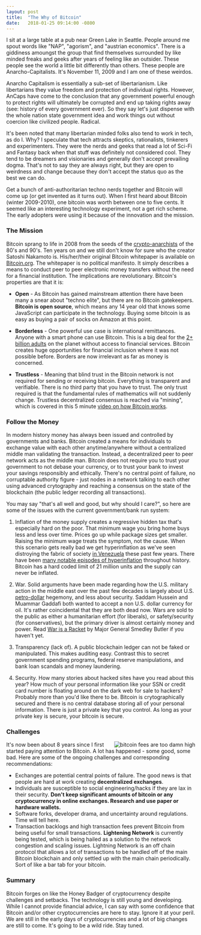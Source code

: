 ```yaml
---
layout: post
title:  "The Why of Bitcoin"
date:   2018-01-25 09:14:00 -0800
---
```


I sit at a large table at a pub near Green Lake in Seattle. People around me spout words like "NAP", "agorism", and "austrian economics". There is a giddiness amoungst the group that find themselves surrounded by like minded freaks and geeks after years of feeling like an outsider. These people see the world a little bit differently than others. These people are Anarcho-Capitalists. It's November 11, 2009 and I am one of these weirdos.

Anarcho Capitalism is essentially a sub-set of libertarianism. Like libertarians they value freedom and protection of individual rights. However, AnCaps have come to the conclusion that any government powerful enough to protect rights will ultimately be corrupted and end up taking rights away (see: history of every government ever). So they say let's just dispense with the whole nation state government idea and work things out without coercion like civilized people. Radical.

It's been noted that many libertarian minded folks also tend to work in tech, as do I. Why? I speculate that tech attracts skeptics, rationalists, tinkerers and experimenters. They were the nerds and geeks that read a lot of Sci-Fi and Fantasy back when that stuff was definitely not considered cool. They tend to be dreamers and visionaries and generally don't accept prevailing dogma. That's not to say they are always right, but they are open to weirdness and change because they don't accept the status quo as the best we can do.

Get a bunch of anti-authoritarian techno nerds together and Bitcoin will come up (or get invented as it turns out). When I first heard about Bitcoin (winter 2009-2010), one bitcoin was worth between one to five cents. It seemed like an interesting technology experiment, not a get rich scheme. The early adopters were using it because of the innovation and the mission.

### The Mission

Bitcoin sprang to life in 2008 from the seeds of the [crypto-anarchists](https://en.wikipedia.org/wiki/Crypto-anarchism) of the 80's and 90's. Ten years on and we still don't know for sure who the creator Satoshi Nakamoto is. His/her/their original Bitcoin whitepaper is available on [Bitcoin.org](https://bitcoin.org/en/bitcoin-paper). The whitepaper is no political manifesto. It simply describes a means to conduct peer to peer electronic money transfers without the need for a financial institution. The implications are revolutionary. Bitcoin's properties are that it is:

* **Open** - As Bitcoin has gained mainstream attention there have been many a snear about "techno elite", but there are no Bitcoin gatekeepers. **Bitcoin is open source**, which means any 14 year old that knows some JavaScript can participate in the technology. Buying some bitcoin is as easy as buying a pair of socks on Amazon at this point.

* **Borderless** - One powerful use case is international remittances. Anyone with a smart phone can use Bitcoin. This is a big deal for the [2+ billion adults](http://www.worldbank.org/en/programs/globalfindex/overview) on the planet without access to financial services. Bitcoin creates huge opportunities for financial inclusion where it was not possible before. Borders are now irrelevant as far as money is concerned.

* **Trustless** - Meaning that blind trust in the Bitcoin network is not required for sending or receiving bitcoin. Everything is transparent and verifiable. There is no third party that you have to trust. The only trust required is that the fundamental rules of mathematics will not suddenly change. Trustless decentralized consensus is reached via "mining", which is covered in this 5 minute [video on how Bitcoin works](https://youtu.be/l9jOJk30eQs).

### Follow the Money

In modern history money has always been issued and controlled by governments and banks. Bitcoin created a means for individuals to exchange value with each other anytime/anywhere without a centralized middle man validating the transaction. Instead, a decentralized peer to peer network acts as the middle man. Bitcoin does not require you to trust your government to not debase your currency, or to trust your bank to invest your savings responsibly and ethically. There's no central point of failure, no corruptable authority figure - just nodes in a network talking to each other using advanced crytography and reaching a consensus on the state of the blockchain (the public ledger recording all transactions).

You may say "that's all well and good, but why should I care?", so here are some of the issues with the current government/bank run system: 

1. Inflation of the money supply creates a regressive hidden tax that's especially hard on the poor. That minimum wage you bring home buys less and less over time. Prices go up while package sizes get smaller. Raising the minimum wage treats the symptom, not the cause. When this scenario gets really bad we get hyperinflation as we've seen distroying the fabric of society [in Venezuela](https://www.nytimes.com/2017/12/02/world/americas/venezuela-nicholas-maduro-inflation-hyperinflation.html) these past few years. There have been [many notable episodes of hyperinflation](https://en.wikipedia.org/wiki/Hyperinflation#Notable_hyperinflationary_episodes) throughout history. Bitcoin has a hard coded limit of 21 million units and the supply can never be inflated.

2. War. Solid arguments have been made regarding how the U.S. military action in the middle east over the past few decades is largely about U.S. [petro-dollar](https://www.investopedia.com/terms/p/petrodollars.asp) hegemony, and less about security. Saddam Hussein and Muammar Gaddafi both wanted to accept a non U.S. dollar currency for oil. It's rather coincidental that they are both dead now. Wars are sold to the public as either a humanitarian effort (for liberals), or safety/security (for conservatives), but the primary driver is almost certainly money and power. Read [War is a Racket](https://www.ratical.org/ratville/CAH/warisaracket.html) by Major General Smedley Butler if you haven't yet.

3. Transparency (lack of). A public blockchain ledger can not be faked or manipulated. This makes auditing easy. Contrast this to secret  government spending programs, federal reserve manipulations, and bank loan scandals and money laundering.

4. Security. How many stories about hacked sites have you read about this year? How much of your personal information like your SSN or credit card number is floating around on the dark web for sale to hackers? Probably more than you'd like there to be. Bitcoin is crytographically secured and there is no central database storing all of your personal information. There is just a private key that you control. As long as your private key is secure, your bitcoin is secure.

### Challenges

<a href="https://imgflip.com/i/23d8tl"><img src="https://i.imgflip.com/23d8tl.jpg" align="right" alt="bitcoin fees are too damn high" title="too damn high meme from imgflip.com"/></a>

It's now been about 8 years since I first started paying attention to Bitcoin. A lot has happened - some good, some bad. Here are some of the ongoing challenges and corresponding recommendations:

* Exchanges are potential central points of failure. The good news is that people are hard at work creating **decentralized exchanges**.
* Individuals are susceptible to social engineering/hacks if they are lax in their security. **Don't keep significant amounts of bitcoin or any cryptocurrency in online exchanges. Research and use paper or hardware wallets.**
* Software forks, developer drama, and uncertainty around regulations. Time will tell here. 
* Transaction backlogs and high transaction fees prevent Bitcoin from being useful for small transactions. **Lightening Network** is currently being tested, which is being hailed as a solution to the network congestion and scaling issues. Lightning Network is an off chain protocol that allows a lot of transactions to be handled off of the main Bitcoin blockchain and only settled up with the main chain periodically. Sort of like a bar tab for your bitcoin.

### Summary

Bitcoin forges on like the Honey Badger of cryptocurrency despite challenges and setbacks. The technology is still young and developing. While I cannot provide financial advice, I can say with some confidence that Bitcoin and/or other cryptocurrencies are here to stay. Ignore it at your peril. We are still in the early days of cryptocurrencies and a lot of big changes are still to come. It's going to be a wild ride. Stay tuned.
